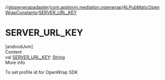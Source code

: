 //[alopenwrapadapter](../../../index.md)/[com.applovin.mediation.openwrap](../index.md)/[ALPubMaticOpenWrapConstants](index.md)/[SERVER_URL_KEY](-s-e-r-v-e-r_-u-r-l_-k-e-y.md)



# SERVER_URL_KEY  
[androidJvm]  
Content  
val [SERVER_URL_KEY](-s-e-r-v-e-r_-u-r-l_-k-e-y.md): [String](https://developer.android.com/reference/kotlin/java/lang/String.html)  
More info  


To set profile id for OpenWrap SDK

  




